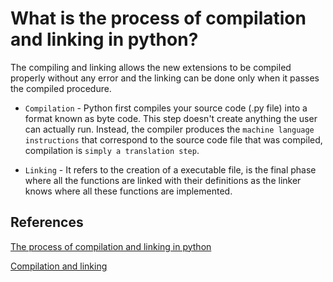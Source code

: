 # What is the process of compilation and linking in python?

The compiling and linking allows the new extensions to be compiled properly without any error and the linking can be done only when it passes the compiled procedure.

* `Compilation` - Python first compiles your source code (.py file) into a format known as byte code. This step doesn't create anything the user can actually run. Instead, the compiler produces the `machine language instructions` that correspond to the source code file that was compiled, compilation is `simply a translation step`.

* `Linking` - It refers to the creation of a  executable file, is the final phase where all the functions are linked with their definitions as the linker knows where all these functions are implemented.

## References

[The process of compilation and linking in python](https://www.tutorialspoint.com/what-is-the-process-of-compilation-and-linking-in-python)

[Compilation and linking](https://www.quora.com/What-is-the-process-in-Python-of-compilation-and-linking?share=1)
